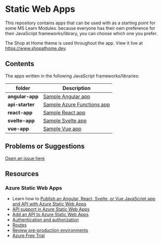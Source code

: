 # Static Web Apps

This repository contains apps that can be used with as a starting point for some MS Learn Modules. because everyone has their own preference for their JavaScript frameworks/library, you can choose which one you prefer.

The Shop at Home theme is used throughout the app. View it live at <https://www.shopathome.dev>.

## Contents

The apps written in the following JavaScript frameworks/libraries:

| folder          | Description                                                                                 |
| --------------- | ------------------------------------------------------------------------------------------- |
| **angular-app** | [Sample Angular app](https://github.com/johnpapashopathome/blob/master/angular-app)         |
| **api-starter** | [Sample Azure Functions app](https://github.com/johnpapashopathome/blob/master/api-starter) |
| **react-app**   | [Sample React app](https://github.com/johnpapashopathome/blob/master/react-app)             |
| **svelte-app**  | [Sample Svelte app](https://github.com/johnpapashopathome/blob/master/svelte-app)           |
| **vue-app**     | [Sample Vue app](https://github.com/johnpapashopathome/blob/master/vue-app)                 |

## Problems or Suggestions

[Open an issue here](https://github.com/johnpapashopathome/issues)

## Resources

### Azure Static Web Apps

- Learn how to [Publish an Angular, React, Svelte, or Vue JavaScript app and API with Azure Static Web Apps](https://docs.microsoft.com/learn/modules/publish-app-service-static-web-app-api?wt.mc_id=staticwebapp-github-jopapa)
- [API support in Azure Static Web Apps](https://docs.microsoft.com/azure/static-web-apps/apis?wt.mc_id=staticwebapp-github-jopapa)
- [Add an API to Azure Static Web Apps](https://docs.microsoft.com/azure/static-web-apps/add-api?wt.mc_id=staticwebapp-github-jopapa)
- [Authentication and authorization](https://docs.microsoft.com/azure/static-web-apps/authentication-authorization?wt.mc_id=staticwebapp-github-jopapa)
- [Routes](https://docs.microsoft.com/azure/static-web-apps/routes?wt.mc_id=staticwebapp-github-jopapa)
- [Review pre-production environments](https://docs.microsoft.com/azure/static-web-apps/review-publish-pull-requests?wt.mc_id=staticwebapp-github-jopapa)
- [Azure Free Trial](https://azure.microsoft.com/free/?wt.mc_id=staticwebapp-github-jopapa)

